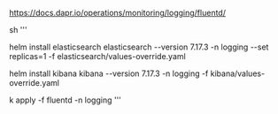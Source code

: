 https://docs.dapr.io/operations/monitoring/logging/fluentd/

sh '''

helm install elasticsearch elasticsearch --version 7.17.3 -n logging --set replicas=1 -f elasticsearch/values-override.yaml

helm install kibana kibana --version 7.17.3 -n logging -f kibana/values-override.yaml

k apply -f fluentd -n logging
'''
